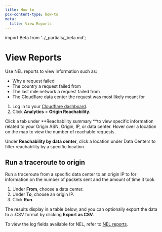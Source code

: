 ```yaml
---
title: How to
pcx-content-type: how-to
meta:
  title: View Reports
---
```


import Beta from '../_partials/_beta.md';

# View Reports

Use NEL reports to view information such as:

- Why a request failed
- The country a request failed from
- The last mile network a request failed from
- The Cloudflare data center the request was most likely meant for

<Beta />

1.  Log in to your [Cloudflare dashboard](https://dash.cloudflare.com/).
2.  Click **Analytics** > **Origin Reachability**.

Click a tab under \*\*Reachability summary \*\*to view specific information related to your Origin ASN, Origin, IP, or data center. Hover over a location on the map to view the number of reachable requests.

Under **Reachability by data center**, click a location under Data Centers to filter reachability by a specific location.

## Run a traceroute to origin

Run a traceroute from a specific data center to an origin IP to for information on the number of packets sent and the amount of time it took.

1.  Under **From**, choose a data center.
2.  Under **To**, choose an origin IP.
3.  Click **Run**.

The results display in a table below, and you can optionally export the data to a .CSV format by clicking **Export as CSV**.

To view the log fields available for NEL, refer to [NEL reports](/logs/reference/log-fields/zone/nel_reports).
